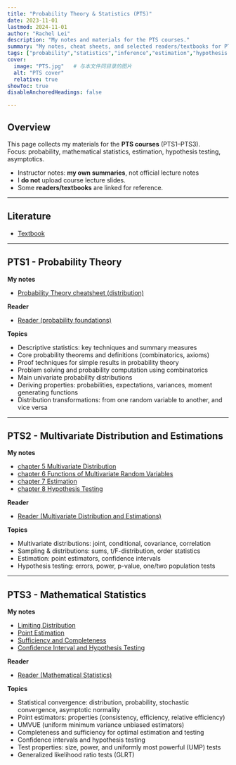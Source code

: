 ```yaml
---
title: "Probability Theory & Statistics (PTS)"
date: 2023-11-01
lastmod: 2024-11-01
author: "Rachel Lei"
description: "My notes and materials for the PTS courses."
summary: "My notes, cheat sheets, and selected readers/textbooks for PTS."
tags: ["probability","statistics","inference","estimation","hypothesis testing"]
cover:
  image: "PTS.jpg"   # 与本文件同目录的图片
  alt: "PTS cover"
  relative: true
showToc: true
disableAnchoredHeadings: false

---
```

## Overview

This page collects my materials for the **PTS courses** (PTS1–PTS3).  
Focus: probability, mathematical statistics, estimation, hypothesis testing, asymptotics.

- Instructor notes: **my own summaries**, not official lecture notes  
- I **do not** upload course lecture slides.  
- Some **readers/textbooks** are linked for reference.

---
## Literature

- [Textbook](ptstextbook.pdf)

---
## PTS1 - Probability Theory

**My notes**
- [Probability Theory cheatsheet (distribution)](clips1.pdf)

**Reader**
- [Reader (probability foundations)](Readerpts1.pdf)

**Topics**
- Descriptive statistics: key techniques and summary measures  
- Core probability theorems and definitions (combinatorics, axioms)  
- Proof techniques for simple results in probability theory  
- Problem solving and probability computation using combinatorics  
- Main univariate probability distributions  
- Deriving properties: probabilities, expectations, variances, moment generating functions  
- Distribution transformations: from one random variable to another, and vice versa  

---
## PTS2 - Multivariate Distribution and Estimations

**My notes**
- [chapter 5 Multivariate Distribution](5_multivariate_distribution.pdf)
- [chapter 6 Functions of Multivariate Random Variables](6_Functions_Of_Multivariate_RV.pdf)
- [chapter 7 Estimation](7_estimation.pdf)
- [chapter 8 Hypothesis Testing](8_hypothesis_testing.pdf)

**Reader**
- [Reader (Multivariate Distribution and Estimations)](PTS2_reader.pdf)

**Topics**
- Multivariate distributions: joint, conditional, covariance, correlation
- Sampling & distributions: sums, t/F-distribution, order statistics
- Estimation: point estimators, confidence intervals
- Hypothesis testing: errors, power, p-value, one/two population tests

---
## PTS3 - Mathematical Statistics
**My notes**
- [Limiting Distribution](limiting_distribution.pdf)
- [Point Estimation](Point_Estimation.pdf)
- [Sufficiency and Completeness](S&C.pdf)
- [Confidence Interval and Hypothesis Testing](CIHT.pdf)

**Reader**
- [Reader (Mathematical Statistics)](PTS3_reader.pdf)

**Topics**
- Statistical convergence: distribution, probability, stochastic convergence, asymptotic normality
- Point estimators: properties (consistency, efficiency, relative efficiency)
- UMVUE (uniform minimum variance unbiased estimators)
- Completeness and sufficiency for optimal estimation and testing
- Confidence intervals and hypothesis testing
- Test properties: size, power, and uniformly most powerful (UMP) tests
- Generalized likelihood ratio tests (GLRT)